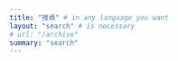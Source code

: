 ```yaml
---
title: "搜尋" # in any language you want
layout: "search" # is necessary
# url: "/archive"
summary: "search"
---
```



